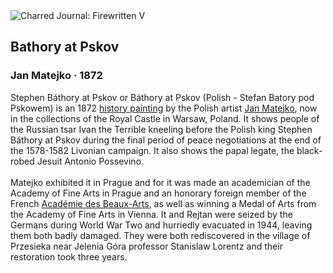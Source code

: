 <div class="artwork-of-the-day">
  <div class="container">
    <div class="img-wrapper">
      <img
        src="https://uploads4.wikiart.org/images/jan-matejko/bathory-at-pskov-1872.jpg!Large.jpg"
        alt="Charred Journal: Firewritten V" />
    </div>
    <div class="artwork-detail">
      <div class="artwork-origin"> 
        <h2 class="artwork-name">Bathory at Pskov</h2>
        <h3 class="artist">
          Jan Matejko
                    ·  1872
        </h3>
      </div>
      <p class="description">
        <span class="artwork-description-text ng-binding" ng-bind-html="viewModel.ArtworkOfTheDay.Description | unsafe">Stephen Báthory at Pskov or Báthory at Pskov (Polish - Stefan Batory pod Pskowem) is an 1872 <a target="_blank" href="/en/paintings-by-genre/history-painting">history painting</a> by the Polish artist <a target="_blank" href="/en/jan-matejko">Jan Matejko</a>, now in the collections of the Royal Castle in Warsaw, Poland. It shows people of the Russian tsar Ivan the Terrible kneeling before the Polish king Stephen Báthory at Pskov during the final period of peace negotiations at the end of the 1578-1582 Livonian campaign. It also shows the papal legate, the black-robed Jesuit Antonio Possevino.
<br>
<br>Matejko exhibited it in Prague and for it was made an academician of the Academy of Fine Arts in Prague and an honorary foreign member of the French <a target="_blank" href="/en/artists-by-art-institution/acad-mie-des-beaux">Académie des Beaux-Arts</a>, as well as winning a Medal of Arts from the Academy of Fine Arts in Vienna. It and Rejtan were seized by the Germans during World War Two and hurriedly evacuated in 1944, leaving them both badly damaged. They were both rediscovered in the village of Przesieka near Jelenia Góra professor Stanislaw Lorentz and their restoration took three years.</span>
                        <div class="text-shadow-container" ng-show="showShadow" style=""></div>
      </p>
    </div>
  </div>

</div>
